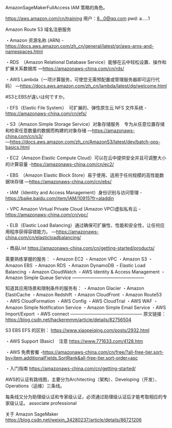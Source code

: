 AmazonSageMakerFullAccess IAM 策略的角色。


https://aws.amazon.com/cn/training
用户：8...0@qq.com
pwd: a.....1


Amazon Route 53 域名注册服务

・Amazon 资源名称 (ARN)
-https://docs.aws.amazon.com/zh_cn/general/latest/gr/aws-arns-and-namespaces.html

・RDS　（Amazon Relational Database Service）能够在云中轻松设置、操作和扩展关系数据库
―https://amazonaws-china.com/cn/rds/

・AWS Lambda（一项计算服务，可使您无需预配置或管理服务器即可运行代码）
―https://docs.aws.amazon.com/zh_cn/lambda/latest/dg/welcome.html

#S3とEBSが違いは何ですか。

・EFS（Elastic File System）　可扩展的、弹性原生云 NFS 文件系统
-https://amazonaws-china.com/cn/efs/

・S3（Amazon Simple Storage Service）对象存储服务　专为从任意位置存储和检索任意数量的数据而构建的对象存储
―https://amazonaws-china.com/cn/s3/
―https://docs.aws.amazon.com/zh_cn/AmazonS3/latest/dev/batch-ops-basics.html

・EC2（Amazon Elastic Compute Cloud）可以在云中提供安全并且可调整大小的计算容量
-https://amazonaws-china.com/cn/ec2/

・EBS　（Amazon Elastic Block Store）易于使用、适用于任何规模的高性能数据块存储
―https://amazonaws-china.com/cn/ebs/

・IAM（Identity and Access Management）身份识别与访问管理
-https://baike.baidu.com/item/IAM/10915?fr=aladdin

・VPC Amazon Virtual Private Cloud (Amazon VPC)虚拟私有云
-https://amazonaws-china.com/cn/vpc/

・ELB（Elastic Load Balancing）通过确保可扩展性、性能和安全性，让任何应用程序获得容错能力。
―https://amazonaws-china.com/cn/elasticloadbalancing/


・商品List
https://amazonaws-china.com/cn/getting-started/products/

需要熟练掌握的服务：
・Amazon EC2
・Amazon VPC
・Amazon S3
・Amazon EBS
・Amazon RDS
・Amazon DynamoDB
・Elastic Load Balancing
・Amazon CloudWatch
・AWS Identity & Access Management
・Amazon Simple Queue Service
————————————————

知道其应用场景和限制条件的服务有：
・Amazon Glacier
・Amazon ElastiCache
・Amazon Redshift
・Amazon CloudFront
・Amazon Route53
・AWS CloudFormation
・AWS Config
・AWS CloudTrial
・AWS WAF
・Amazon Simple Notification Service
・Amazon Simple Email Service
・AWS Import/Export
・AWS connect
————————————————
原文链接：https://blog.csdn.net/hackermmm/article/details/82756504

S3 EBS EFS 的区别：
https://www.xiaopeiqing.com/posts/2932.html

・AWS Support (Basic)　注意
https://www.771633.com/4128.htm

・AWS 免费套餐
-https://amazonaws-china.com/cn/free/?all-free-tier.sort-by=item.additionalFields.SortRank&all-free-tier.sort-order=asc

・入门指南
https://amazonaws-china.com/cn/getting-started/

AWS的认证有路线图，主要分为Architecting（架构）、Developing（开发）、Operations（运维）三条线。

每条线又分为助理级认证和专家级认证，必须通过助理级认证后才能考取相应的专家级认证。
associate professional

关于 Amazon SageMaker
https://blog.csdn.net/weixin_34280237/article/details/86721206

